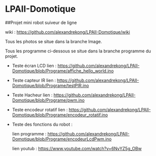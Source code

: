 # LPAII-Domotique
##Projet mini robot suiveur de ligne

  wiki : https://github.com/alexandrekong/LPAII-Domotique/wiki

  Tous les photos se situe dans la branche Image.
  
  Tous les programme ci-dessous se situe dans la branche programme du projet.
  
- Teste écran LCD 
  lien : https://github.com/alexandrekong/LPAII-Domotique/blob/Programe/affiche_hello_world.ino
- Teste capteur IR 
  lien : https://github.com/alexandrekong/LPAII-Domotique/blob/Programe/testPIR.ino
- Teste Hacheur 
  lien : https://github.com/alexandrekong/LPAII-Domotique/blob/Programe/pwm.ino
- Teste encodeur rotatif
  lien : https://github.com/alexandrekong/LPAII-Domotique/blob/Programe/encodeur_rotatif.ino
- Teste des fonctions du robot :

  lien programme : https://github.com/alexandrekong/LPAII-Domotique/blob/Programe/encodeurLcdPwm.ino

  lien youtub : https://www.youtube.com/watch?v=6NvYZ5g_OBw


